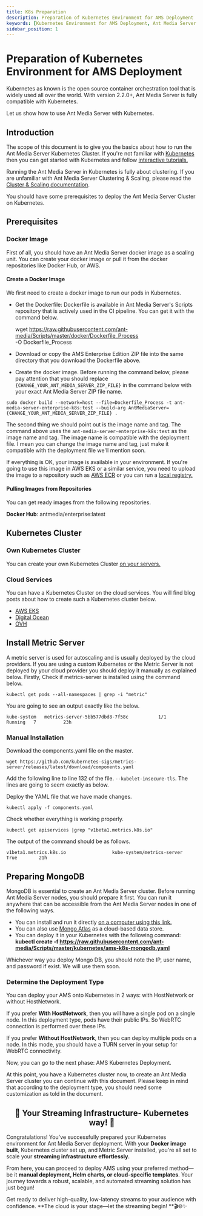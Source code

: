 ```yaml
---
title: K8s Preparation 
description: Preparation of Kubernetes Environment for AMS Deployment
keywords: [Kubernetes Environment for AMS Deployment, Ant Media Server Deployment, Ant Media Server Documentation, Ant Media Server Tutorials]
sidebar_position: 1
---
```


# Preparation of Kubernetes Environment for AMS Deployment

Kubernetes as known is the open source container orchestration tool that is widely used all over the world. With version 2.2.0+, Ant Media Server is fully compatible with Kubernetes. 

Let us show how to use Ant Media Server with Kubernetes.

## Introduction

The scope of this document is to give you the basics about how to run the Ant Media Server Kubernetes Cluster. If you're not familiar with [Kubernetes](https://kubernetes.io/docs/home/) then you can get started with Kubernetes and follow [interactive tutorials.](https://kubernetes.io/docs/tutorials/kubernetes-basics/create-cluster/cluster-intro/)

Running the Ant Media Server in Kubernetes is fully about clustering. If you are unfamiliar with Ant Media Server Clustering & Scaling, please read the [Cluster & Scaling documentation](https://antmedia.io/docs/category/clustering-and-scaling/).

You should have some prerequisites to deploy the Ant Media Server Cluster on Kubernetes.

## Prerequisites

### Docker Image

First of all, you should have an Ant Media Server docker image as a scaling unit. You can create your docker image or pull it from the docker repositories like Docker Hub, or AWS.

#### Create a Docker Image

We first need to create a docker image to run our pods in Kubernetes.

*   Get the Dockerfile: Dockerfile is available in Ant Media Server's Scripts repository that is actively used in the CI pipeline. You can get it with the command below.

    wget https://raw.githubusercontent.com/ant-media/Scripts/master/docker/Dockerfile_Process \
    -O Dockerfile_Process
    
*   Download or copy the AMS Enterprise Edition ZIP file into the same directory that you download the Dockerfile above.
*   Create the docker image. Before running the command below, please pay attention that you should replace `{CHANGE_YOUR_ANT_MEDIA_SERVER_ZIP_FILE}` in the command below with your exact Ant Media Server ZIP file name.

```shell
sudo docker build --network=host --file=Dockerfile_Process -t ant-media-server-enterprise-k8s:test --build-arg AntMediaServer={CHANGE_YOUR_ANT_MEDIA_SERVER_ZIP_FILE} .
```

The second thing we should point out is the image name and tag. The command above uses the `ant-media-server-enterprise-k8s:test` as the image name and tag. The image name is compatible with the deployment file. I mean you can change the image name and tag, just make it compatible with the deployment file we'll mention soon.

If everything is OK, your image is available in your environment. If you're going to use this image in AWS EKS or a similar service, you need to upload the image to a repository such as [AWS ECR](https://aws.amazon.com/ecr/) or you can run a [local registry.](https://docs.docker.com/registry/deploying/#run-a-local-registry)

#### Pulling Images from Repositories

You can get ready images from the following repositories.

**Docker Hub**: antmedia/enterprise:latest

## Kubernetes Cluster

### Own Kubernetes Cluster

You can create your own Kubernetes Cluster [on your servers.](https://antmedia.io/scale-ant-media-server-with-kubernetes/)

### Cloud Services

You can have a Kubernetes Cluster on the cloud services. You will find blog posts about how to create such a Kubernetes cluster below.

* [AWS EKS](/guides/clustering-and-scaling/kubernetes/installing-ams-on-aws-eks/)
* [Digital Ocean](https://antmedia.io/how-to-create-kubernetes-cluster-on-digital-ocean/) 
* [OVH](https://antmedia.io/auto-scaling-streaming-server-with-kubernetes/)


## Install Metric Server 

A metric server is used for autoscaling and is usually deployed by the cloud providers. If you are using a custom Kubernetes or the Metric Server is not deployed by your cloud provider you should deploy it manually as explained below. Firstly, Check if metrics-server is installed using the command below.  
  
```shell
kubectl get pods --all-namespaces | grep -i "metric"
```

You are going to see an output exactly like the below.  
  
```shell
kube-system   metrics-server-5bb577dbd8-7f58c           1/1     Running   7          23h
```
  

### Manual Installation

Download the components.yaml file on the master.

```shell
wget https://github.com/kubernetes-sigs/metrics-server/releases/latest/download/components.yaml
```

Add the following line to line 132 of the file. ```--kubelet-insecure-tls```. The lines are going to seem exactly as below.

Deploy the YAML file that we have made changes.  
  
```shell
kubectl apply -f components.yaml
```
  
Check whether everything is working properly.  
  
```shell
kubectl get apiservices |grep "v1beta1.metrics.k8s.io"
```
  
The output of the command should be as follows.  
  
```shell
v1beta1.metrics.k8s.io                 kube-system/metrics-server   True        21h
```

## Preparing MongoDB

MongoDB is essential to create an Ant Media Server cluster. Before running Ant Media Server nodes, you should prepare it first. You can run it anywhere that can be accessible from the Ant Media Server nodes in one of the following ways.

*   You can install and run it directly [on a computer using this link.](https://github.com/ant-media/Ant-Media-Server/wiki/Scaling-and-Load-Balancing#1-installing-databasemongodb)
*   You can also use [Mongo Atlas](https://www.mongodb.com/cloud/atlas) as a cloud-based data store.
*   You can deploy it in your Kubernetes with the following command: **kubectl create -f https://raw.githubusercontent.com/ant-media/Scripts/master/kubernetes/ams-k8s-mongodb.yaml**

Whichever way you deploy Mongo DB, you should note the IP, user name, and password if exist. We will use them soon.

### Determine the Deployment Type

You can deploy your AMS onto Kubernetes in 2 ways: with HostNetwork or without HostNetwork.

If you prefer **With HostNetwork**, then you will have a single pod on a single node. In this deployment type, pods have their public IPs. So WebRTC connection is performed over these IPs.

If you prefer **Without HostNetwork**, then you can deploy multiple pods on a node. In this mode, you should have a TURN server in your setup for WebRTC connectivity.

Now, you can go to the next phase: AMS Kubernetes Deployment.  
  
At this point, you have a Kubernetes cluster now, to create an Ant Media Server cluster you can continue with this document. Please keep in mind that according to the deployment type, you should need some customization as told in the document.


<div align="center">
  <h2> 🚀 Your Streaming Infrastructure- Kubernetes way! 🎉 </h2>
</div>

Congratulations! You've successfully prepared your Kubernetes environment for Ant Media Server deployment. With your **Docker image built**, Kubernetes cluster set up, and Metric Server installed, you're all set to scale your **streaming infrastructure effortlessly.**

From here, you can proceed to deploy AMS using your preferred method—be it **manual deployment, Helm charts, or cloud-specific templates**. Your journey towards a robust, scalable, and automated streaming solution has just begun!

Get ready to deliver high-quality, low-latency streams to your audience with confidence. **The cloud is your stage—let the streaming begin! **🎬🌐✨

